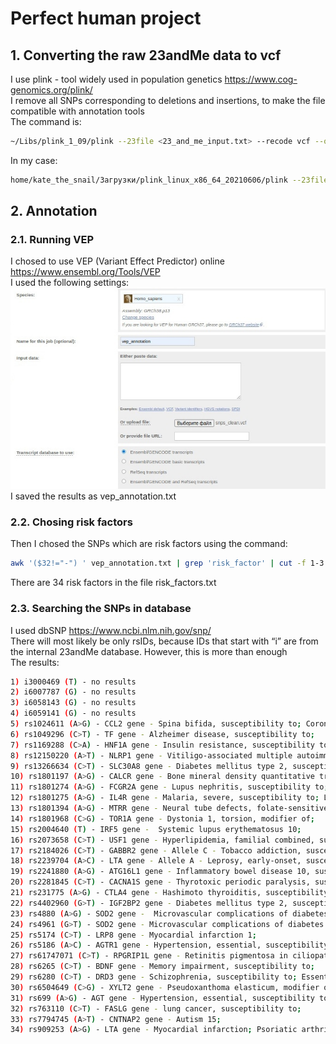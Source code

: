 # Perfect human project
## 1. Converting the raw 23andMe data to vcf
I use plink - tool widely used in population genetics https://www.cog-genomics.org/plink/ <br>
I remove all SNPs corresponding to deletions and insertions, to make the file compatible with annotation tools<br>
The command is:<br>
```bash
~/Libs/plink_1_09/plink --23file <23_and_me_input.txt> --recode vcf --out snps_clean --output-chr MT --snps-only just-acgt
```
In my case:
```bash
home/kate_the_snail/Загрузки/plink_linux_x86_64_20210606/plink --23file ./data/SNP_raw_v4_Full_20170514175358.txt --recode vcf --out snps_clean --output-chr MT --snps-only just-acgt
```
## 2. Annotation
### 2.1. Running VEP
I chosed to use VEP (Variant Effect Predictor) online https://www.ensembl.org/Tools/VEP <br>
I used the following settings:<br>
![VEP](./images/VEP.jpg "VEP")
I saved the results as vep_annotation.txt<br>
### 2.2. Chosing risk factors 
Then I chosed the SNPs which are risk factors using the command:<br>
```bash
awk '($32!="-") ' vep_annotation.txt | grep 'risk_factor' | cut -f 1-3 | sort | uniq > risk_factors.txt
```
There are 34 risk factors in the file risk_factors.txt<br>
### 2.3. Searching the SNPs in database
I used dbSNP https://www.ncbi.nlm.nih.gov/snp/ <br>
There will most likely be only rsIDs, because IDs that start with “i” are from the internal 23andMe database. However, this is more than enough<br>
The results:
```bash
1) i3000469 (T) - no results
2) i6007787 (G) - no results
3) i6058143 (G) - no results
4) i6059141 (G) - no results
5) rs1024611 (A>G) - CCL2 gene - Spina bifida, susceptibility to; Coronary artery disease, modifier of; Mycobacterium tuberculosis, susceptibility to;
6) rs1049296 (C>T) - TF gene - Alzheimer disease, susceptibility to;
7) rs1169288 (C>A) - HNF1A gene - Insulin resistance, susceptibility to; hdl cholesterol level, modifier of;
8) rs12150220 (A>T) - NLRP1 gene - Vitiligo-associated multiple autoimmune disease susceptibility 1;
9) rs13266634 (C>T) - SLC30A8 gene - Diabetes mellitus type 2, susceptibility to;
10) rs1801197 (A>G) - CALCR gene - Bone mineral density quantitative trait locus 15;
11) rs1801274 (A>G) - FCGR2A gene - Lupus nephritis, susceptibility to; Pseudomonas aeruginosa, susceptibility to chronic infection by, in cystic fibrosis; Malaria, severe, susceptibility to;
12) rs1801275 (A>G) - IL4R gene - Malaria, severe, susceptibility to; Lupus nephritis, susceptibility to; Pseudomonas aeruginosa, susceptibility to chronic infection by, in cystic fibrosis;
13) rs1801394 (A>G) - MTRR gene - Neural tube defects, folate-sensitive, susceptibility to; Down syndrome, susceptibility to;
14) rs1801968 (C>G) - TOR1A gene - Dystonia 1, torsion, modifier of;
15) rs2004640 (T) - IRF5 gene -  Systemic lupus erythematosus 10;
16) rs2073658 (C>T) - USF1 gene - Hyperlipidemia, familial combined, susceptibility to;
17) rs2184026 (C>T) - GABBR2 gene - Allele C - Tobacco addiction, susceptibility to;
18) rs2239704 (A>C) - LTA gene - Allele A - Leprosy, early-onset, susceptibility to;
19) rs2241880 (A>G) - ATG16L1 gene - Inflammatory bowel disease 10, susceptibility to;
20) rs2281845 (C>T) - CACNA1S gene - Thyrotoxic periodic paralysis, susceptibility to, 1;
21) rs231775 (A>G) - CTLA4 gene - Hashimoto thyroiditis, susceptibility to; Thyroid-associated orbitopathy, susceptibility to; Systemic lupus erythematosus, susceptibility to; Celiac disease 3; type 1 diabetes mellitus 12;
22) rs4402960 (G>T) - IGF2BP2 gene - Diabetes mellitus type 2, susceptibility to;
23) rs4880 (A>G) - SOD2 gene -  Microvascular complications of diabetes 6;
24) rs4961 (G>T) - SOD2 gene - Microvascular complications of diabetes 6;
25) rs5174 (C>T) - LRP8 gene - Myocardial infarction 1;
26) rs5186 (A>C) - AGTR1 gene - Hypertension, essential, susceptibility to;
27) rs61747071 (C>T) - RPGRIP1L gene - Retinitis pigmentosa in ciliopathies, modifier of;
28) rs6265 (C>T) - BDNF gene - Memory impairment, susceptibility to;
29) rs6280 (C>T) - DRD3 gene - Schizophrenia, susceptibility to; Essential tremor, susceptibility to;
30) rs6504649 (C>G) - XYLT2 gene - Pseudoxanthoma elasticum, modifier of severity of;
31) rs699 (A>G) - AGT gene - Hypertension, essential, susceptibility to; Preeclampsia, susceptibility to; Susceptibility to progression to renal failure in IgA nephropathy;
32) rs763110 (C>T) - FASLG gene - lung cancer, susceptibility to;
33) rs7794745 (A>T) - CNTNAP2 gene - Autism 15;
34) rs909253 (A>G) - LTA gene - Myocardial infarction; Psoriatic arthritis, susceptibility to.
```

